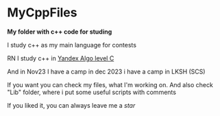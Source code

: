 # MyCppFiles
**My folder with c++ code for studing**

I study c++ as my main language for contests

RN I study c++ in [Yandex Algo level C](https://academy.yandex.ru/kruzhok)

And in Nov23 I have a camp in dec 2023 i have a camp in LKSH (SCS)

If you want you can check my files, what I'm working on. And also check "Lib" folder, where i put some useful scripts with comments

If you liked it, you can always leave me a *star*

